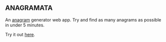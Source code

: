 ## ANAGRAMATA

An [anagram](https://en.wikipedia.org/wiki/Anagram) generator web app. Try and find as many anagrams as possible in under 5 minutes.

Try it out [here](https://cjkr.github.io/anagram_web_app/).
